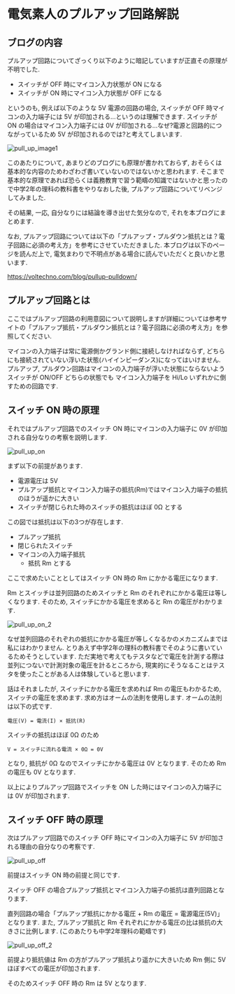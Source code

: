 # 電気素人のプルアップ回路解説

## ブログの内容

プルアップ回路についてざっくり以下のように暗記していますが正直その原理が不明でした. 

* スイッチが OFF 時にマイコン入力状態が ON になる
* スイッチが ON 時にマイコン入力状態が OFF になる

というのも, 例えば以下のような 5V 電源の回路の場合, スイッチが OFF 時マイコンの入力端子には 5V が印加される...というのは理解できます. 
スイッチが ON の場合はマイコン入力端子には 0V が印加される...なぜ?電源と回路的につながっているため 5V が印加されるのでは?と考えてしまいます.

![pull_up_image1](./images/pull_up_image1.png)

このあたりについて, あまりどのブログにも原理が書かれておらず, おそらくは基本的な内容のためわざわざ書いていないのではないかと思われます. 
そこまで基本的な原理であれば恐らくは義務教育で習う範疇の知識ではないかと思ったので中学2年の理科の教科書をやりなおした後, プルアップ回路についてリベンジしてみました. 

その結果, 一応, 自分なりには結論を導き出せた気分なので, それを本ブログにまとめます. 

なお, プルアップ回路については以下の「プルアップ・プルダウン抵抗とは？電子回路に必須の考え方」を参考にさせていただきました. 
本ブログは以下のページを読んだ上で, 電気まわりで不明点がある場合に読んでいただくと良いかと思います. 

https://voltechno.com/blog/pullup-pulldown/


## プルアップ回路とは

ここではプルアップ回路の利用意図について説明しますが詳細については参考サイトの「プルアップ抵抗・プルダウン抵抗とは？電子回路に必須の考え方」を参照してください. 

マイコンの入力端子は常に電源側かグランド側に接続しなければならず, どちらにも接続されていない浮いた状態(ハイインピーダンス)になってはいけません. 
プルアップ, プルダウン回路はマイコンの入力端子が浮いた状態にならないようスイッチが ON/OFF どちらの状態でも
マイコン入力端子を Hi/Lo いずれかに倒すための回路です. 

## スイッチ ON 時の原理

それではプルアップ回路でのスイッチ ON 時にマイコンの入力端子に 0V が印加される自分なりの考察を説明します. 

![pull_up_on](./images/pull_up_on.png)

まず以下の前提があります. 

* 電源電圧は 5V
* プルアップ抵抗とマイコン入力端子の抵抗(Rm)ではマイコン入力端子の抵抗のほうが遥かに大きい
* スイッチが閉じられた時のスイッチの抵抗はほぼ 0Ω とする


この図では抵抗は以下の3つが存在します. 

* プルアップ抵抗
* 閉じられたスイッチ
* マイコンの入力端子抵抗
    * 抵抗 Rm とする

ここで求めたいこととしてはスイッチ ON 時の Rm にかかる電圧になります. 

Rm とスイッチは並列回路のためスイッチと Rm のそれぞれにかかる電圧は等しくなります. 
そのため, スイッチにかかる電圧を求めると Rm の電圧がわかります. 

![pull_up_on_2](./images/pull_up_on_2.png)

なぜ並列回路のそれぞれの抵抗にかかる電圧が等しくなるかのメカニズムまでは私にはわかりません. 
とりあえず中学2年の理科の教科書でそのように書いているためそうとしています. 
ただ実地で考えてもテスタなどで電圧を計測する際は並列につないで計測対象の電圧を計るところから, 
現実的にそうなることはテスタを使ったことがある人は体験していると思います. 

話はそれましたが, スイッチにかかる電圧を求めれば Rm の電圧もわかるため, スイッチの電圧を求めます. 
求め方はオームの法則を使用します. オームの法則は以下の式です. 

    電圧(V) = 電流(I) × 抵抗(R)

スイッチの抵抗はほぼ 0Ω のため

    V = スイッチに流れる電流 × 0Ω = 0V

となり, 抵抗が 0Ω なのでスイッチにかかる電圧は 0V となります. そのため Rm の電圧も 0V となります. 

以上によりプルアップ回路でスイッチを ON した時にはマイコンの入力端子には 0V が印加されます. 


## スイッチ OFF 時の原理

次はプルアップ回路でのスイッチ OFF 時にマイコンの入力端子に 5V が印加される理由の自分なりの考察です. 

![pull_up_off](./images/pull_up_off.png)

前提はスイッチ ON 時の前提と同じです. 

スイッチ OFF の場合プルアップ抵抗とマイコン入力端子の抵抗は直列回路となります. 

直列回路の場合「プルアップ抵抗にかかる電圧 + Rm の電圧 = 電源電圧(5V)」となります. 
また, プルアップ抵抗と Rm それぞれにかかる電圧の比は抵抗の大きさに比例します. (このあたりも中学2年理科の範疇です)

![pull_up_off_2](./images/pull_up_off_2.png)

前提より抵抗値は Rm の方がプルアップ抵抗より遥かに大きいため Rm 側に 5V ほぼすべての電圧が印加されます. 

そのためスイッチ OFF 時の Rm は 5V となります. 
